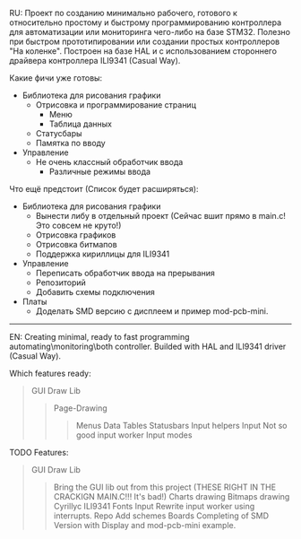 RU:
Проект по созданию минимально рабочего, готового к относительно простому и быстрому программированию контроллера для автоматизации или мониторинга чего-либо на базе STM32. Полезно при быстром прототипировании или создании простых контроллеров "На коленке".
Построен на базе HAL и с использованием стороннего драйвера контроллера ILI9341 (Casual Way).

Какие фичи уже готовы:
- Библиотека для рисования графики
    - Отрисовка и программирование страниц
        - Меню
        - Таблица данных
    - Статусбары
    - Памятка по вводу
- Управление
    - Не очень классный обработчик ввода 
        - Различные режимы ввода

Что ещё предстоит (Список будет расширяться):
- Библиотека для рисования графики
    - Вынести либу в отдельный проект (Сейчас вшит прямо в main.c! Это совсем не круто!)
    - Отрисовка графиков
    - Отрисовка битмапов
    - Поддержка кириллицы для ILI9341
- Управление
    - Переписать обработчик ввода на прерывания
    - Репозиторий
    - Добавить схемы подключения
- Платы
    - Доделать SMD версию с дисплеем и пример mod-pcb-mini.
____

EN:
Creating minimal, ready to fast programming automating\monitoring\both controller. Builded with HAL and ILI9341 driver (Casual Way).

Which features ready:
> GUI Draw Lib
> > Page-Drawing
> > > Menus
> > > Data Tables
> > Statusbars
> > Input helpers
> Input
> > Not so good input worker
> > Input modes

TODO Features:
> GUI Draw Lib
> > Bring the GUI lib out from this project (THESE RIGHT IN THE CRACKIGN MAIN.C!!! It's bad!)
> > Charts drawing
> > Bitmaps drawing
> > Cyrillyc ILI9341 Fonts
> Input
> > Rewrite input worker using interrupts.
> Repo
> > Add schemes
> Boards
> > Completing of SMD Version with Display and mod-pcb-mini example.
